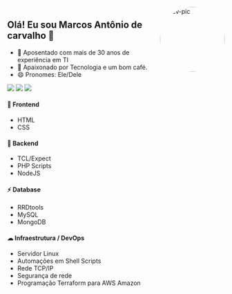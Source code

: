 <div style="display: inline_block"><br>
  <img align="right" alt="Dev-pic" style="border-radius: 50%; width: 150px; height: 150px;" src="https://media.licdn.com/dms/image/C4D03AQH8hmo_XcwZ0g/profile-displayphoto-shrink_400_400/0/1649036966113?e=1679529600&v=beta&t=6c_Fv4gt2AhekOjMBjl3_jF345gjiJyhTuGA3dHuyxI">
</div>

## Olá! Eu sou Marcos Antônio de carvalho 👋 
- 👀 Aposentado com mais de 30 anos de experiência em TI
- 💖 Apaixonado por Tecnologia e um bom café.
- 😄 Pronomes: Ele/Dele

 <!-- 
 Etiquetas para contato
 https://dev.to/envoy_/150-badges-for-github-pnk 
 -->
 <div> 
  <a href = "mailto:marcos.antonio.carvalho@gmail.com"><img src="https://img.shields.io/badge/-Gmail-%23333?style=for-the-badge&logo=gmail&logoColor=white" target="_blank"></a>   
  <a href="https://www.linkedin.com/in/marcos-antonio-carvalho-5673218a" target="_blank"><img src="https://img.shields.io/badge/-LinkedIn-%230077B5?style=for-the-badge&logo=linkedin&logoColor=white" target="_blank"></a> 
  <a href = "https://web.whatsapp.com/+5561981575525"><img src="https://img.shields.io/badge/WhatsApp-25D366?style=for-the-badge&logo=whatsapp&logoColor=white" target="_blank"></a>  
</div>


#### 🚀 Frontend
- HTML 
- CSS

#### 🚀 Backend
- TCL/Expect
- PHP Scripts
- NodeJS

#### ⚡ Database
- RRDtools
- MySQL
- MongoDB

#### ☁ Infraestrutura / DevOps
- Servidor Linux  
- Automações em Shell Scripts
- Rede TCP/IP
- Segurança de rede
- Programação Terraform para AWS Amazon


<!--
**dev-carvalho/dev-carvalho** is a ✨ _special_ ✨ repository because its `README.md` (this file) appears on your GitHub profile.

Here are some ideas to get you started:

- 🔭 I’m currently working on ...
- 🌱 I’m currently learning ...
- 👯 I’m looking to collaborate on ...
- 🤔 I’m looking for help with ...
- 💬 Ask me about ...
- 📫 How to reach me: ...
- 😄 Pronouns: ...
- ⚡ Fun fact: ...
- 🌱 Estudando NodeJS e MongoDB
-->



